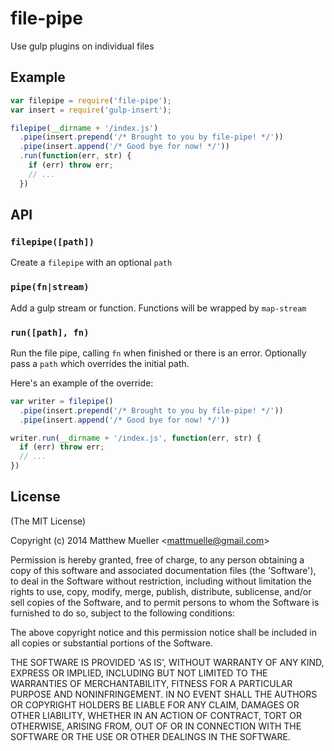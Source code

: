 
# file-pipe

  Use gulp plugins on individual files

## Example

```js
var filepipe = require('file-pipe');
var insert = require('gulp-insert');

filepipe(__dirname + '/index.js')
  .pipe(insert.prepend('/* Brought to you by file-pipe! */'))
  .pipe(insert.append('/* Good bye for now! */'))
  .run(function(err, str) {
    if (err) throw err;
    // ...
  })
```

## API

### `filepipe([path])`

Create a `filepipe` with an optional `path`

### `pipe(fn|stream)`

Add a gulp stream or function. Functions will be wrapped by `map-stream`

### `run([path], fn)`

Run the file pipe, calling `fn` when finished or there is an error. Optionally pass a `path` which overrides the initial path.

Here's an example of the override:

```js
var writer = filepipe()
  .pipe(insert.prepend('/* Brought to you by file-pipe! */'))
  .pipe(insert.append('/* Good bye for now! */'))

writer.run(__dirname + '/index.js', function(err, str) {
  if (err) throw err;
  // ...
})
```

## License 

(The MIT License)

Copyright (c) 2014 Matthew Mueller &lt;mattmuelle@gmail.com&gt;

Permission is hereby granted, free of charge, to any person obtaining
a copy of this software and associated documentation files (the
'Software'), to deal in the Software without restriction, including
without limitation the rights to use, copy, modify, merge, publish,
distribute, sublicense, and/or sell copies of the Software, and to
permit persons to whom the Software is furnished to do so, subject to
the following conditions:

The above copyright notice and this permission notice shall be
included in all copies or substantial portions of the Software.

THE SOFTWARE IS PROVIDED 'AS IS', WITHOUT WARRANTY OF ANY KIND,
EXPRESS OR IMPLIED, INCLUDING BUT NOT LIMITED TO THE WARRANTIES OF
MERCHANTABILITY, FITNESS FOR A PARTICULAR PURPOSE AND NONINFRINGEMENT.
IN NO EVENT SHALL THE AUTHORS OR COPYRIGHT HOLDERS BE LIABLE FOR ANY
CLAIM, DAMAGES OR OTHER LIABILITY, WHETHER IN AN ACTION OF CONTRACT,
TORT OR OTHERWISE, ARISING FROM, OUT OF OR IN CONNECTION WITH THE
SOFTWARE OR THE USE OR OTHER DEALINGS IN THE SOFTWARE.
